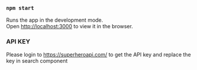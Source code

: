 
### `npm start`

Runs the app in the development mode.<br />
Open [http://localhost:3000](http://localhost:3000) to view it in the browser.

### API KEY

Please login to https://superheroapi.com/ to get the API key and replace the key in search component
